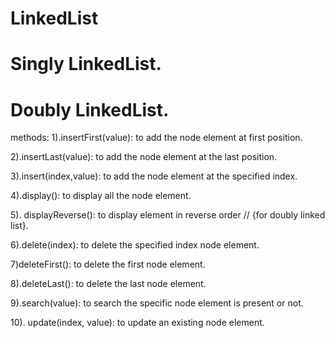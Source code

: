 # LinkedList
# Singly LinkedList.
# Doubly LinkedList.

methods:
1).insertFirst(value): to add the node element at first position.

2).insertLast(value): to add the node element at the last position.

3).insert(index,value): to add the node element at the specified index.

4).display(): to display all the node element.

5). displayReverse(): to display element in reverse order // {for doubly linked list}.

6).delete(index): to delete the specified index node element.

7)deleteFirst(): to delete the first node element.

8).deleteLast(): to delete the last node element.

9).search(value): to search the specific node element is present or not.

10). update(index, value): to update an existing node element.

